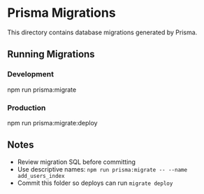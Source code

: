 # Prisma Migrations

This directory contains database migrations generated by Prisma.

## Running Migrations

### Development
npm run prisma:migrate

### Production
npm run prisma:migrate:deploy

## Notes
- Review migration SQL before committing
- Use descriptive names: `npm run prisma:migrate -- --name add_users_index`
- Commit this folder so deploys can run `migrate deploy`
